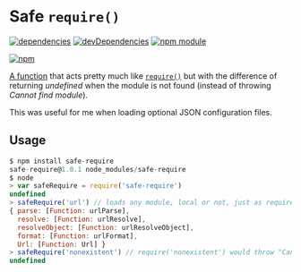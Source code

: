 # Safe `require()`

[![dependencies](https://david-dm.org/tallesl/safe-require.png)](https://david-dm.org/tallesl/safe-require)
[![devDependencies](https://david-dm.org/tallesl/safe-require/dev-status.png)](https://david-dm.org/tallesl/safe-require#info=devDependencies)
[![npm module](https://badge.fury.io/js/safe-require.png)](http://badge.fury.io/js/safe-require)

[![npm](https://nodei.co/npm/safe-require.png?mini=true)](https://nodei.co/npm/safe-require/)

[A function](index.js) that acts pretty much like [`require()`](http://nodejs.org/api/globals.html#globals_require) but with the difference of returning *undefined* when the module is not found (instead of throwing *Cannot find module*).

This was useful for me when loading optional JSON configuration files.

## Usage

```javascript
$ npm install safe-require
safe-require@1.0.1 node_modules/safe-require
$ node
> var safeRequire = require('safe-require')
undefined
> safeRequire('url') // loads any module, local or not, just as require()
{ parse: [Function: urlParse],
  resolve: [Function: urlResolve],
  resolveObject: [Function: urlResolveObject],
  format: [Function: urlFormat],
  Url: [Function: Url] }
> safeRequire('nonexistent') // require('nonexistent') would throw "Cannot find module 'nonexistent'"
undefined
```

